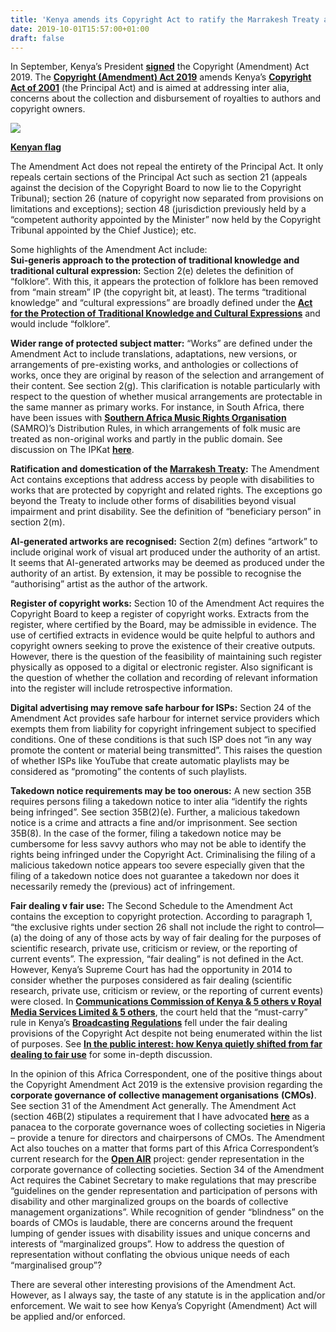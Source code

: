 ```yaml
---
title: 'Kenya amends its Copyright Act to ratify the Marrakesh Treaty and address a myriad of other issues'
date: 2019-10-01T15:57:00+01:00
draft: false
---
```


In September, Kenya’s President **[signed](https://archive.fo/dNZRG)** the Copyright (Amendment) Act 2019. The **[Copyright (Amendment) Act 2019](http://kenyalaw.org/kl/fileadmin/pdfdownloads/AmendmentActs/2019/CopyrightAmendmentAct2019.PDF)** amends Kenya’s **[Copyright Act of 2001](https://www.wipo.int/edocs/lexdocs/laws/en/ke/ke026en.pdf)** (the Principal Act) and is aimed at addressing inter alia, concerns about the collection and disbursement of royalties to authors and copyright owners.  

[![](https://1.bp.blogspot.com/-Y9z4J9yfZys/XZNkjHIqa9I/AAAAAAAAA5o/M-acucaN6Mwky5cabgvgd4eSqoiz3waWQCLcBGAsYHQ/s200/Screen%2BShot%2B2019-10-01%2Bat%2B10.28.18%2BAM.png)](https://1.bp.blogspot.com/-Y9z4J9yfZys/XZNkjHIqa9I/AAAAAAAAA5o/M-acucaN6Mwky5cabgvgd4eSqoiz3waWQCLcBGAsYHQ/s1600/Screen%2BShot%2B2019-10-01%2Bat%2B10.28.18%2BAM.png)

**[Kenyan flag](https://en.wikipedia.org/wiki/Flag_of_Kenya)**

  
The Amendment Act does not repeal the entirety of the Principal Act. It only repeals certain sections of the Principal Act such as section 21 (appeals against the decision of the Copyright Board to now lie to the Copyright Tribunal); section 26 (nature of copyright now separated from provisions on limitations and exceptions); section 48 (jurisdiction previously held by a “competent authority appointed by the Minister” now held by the Copyright Tribunal appointed by the Chief Justice); etc.  
  
Some highlights of the Amendment Act include:  
**Sui-generis approach to the protection of traditional knowledge and traditional cultural expression:** Section 2(e) deletes the definition of “folklore”. With this, it appears the protection of folklore has been removed from “main stream” IP (the copyright bit, at least). The terms “traditional knowledge” and “cultural expressions” are broadly defined under the **[Act for the Protection of Traditional Knowledge and Cultural Expressions](http://kenyalaw.org/kl/fileadmin/pdfdownloads/Acts/ProtectionofTraditionalKnowledgeandCulturalExpressionsAct_No33of2016.pdf)** and would include “folklore”.  
  
**Wider range of protected subject matter:** “Works” are defined under the Amendment Act to include translations, adaptations, new versions, or arrangements of pre-existing works, and anthologies or collections of works, once they are original by reason of the selection and arrangement of their content. See section 2(g). This clarification is notable particularly with respect to the question of whether musical arrangements are protectable in the same manner as primary works. For instance, in South Africa, there have been issues with **[Southern Africa Music Rights Organisation](https://www.samro.org.za/)** (SAMRO)’s Distribution Rules, in which arrangements of folk music are treated as non-original works and partly in the public domain. See discussion on The IPKat **[here](http://ipkitten.blogspot.com/2019/02/exploiting-arrangements-of-traditional.html)**.  
  
**Ratification and domestication of the [Marrakesh Treaty](https://wipolex.wipo.int/en/treaties/textdetails/13169):** The Amendment Act contains exceptions that address access by people with disabilities to works that are protected by copyright and related rights. The exceptions go beyond the Treaty to include other forms of disabilities beyond visual impairment and print disability. See the definition of “beneficiary person” in section 2(m).  
  
**AI-generated artworks are recognised:** Section 2(m) defines “artwork” to include original work of visual art produced under the authority of an artist. It seems that AI-generated artworks may be deemed as produced under the authority of an artist. By extension, it may be possible to recognise the “authorising” artist as the author of the artwork.  
  
**Register of copyright works:** Section 10 of the Amendment Act requires the Copyright Board to keep a register of copyright works. Extracts from the register, where certified by the Board, may be admissible in evidence. The use of certified extracts in evidence would be quite helpful to authors and copyright owners seeking to prove the existence of their creative outputs. However, there is the question of the feasibility of maintaining such register physically as opposed to a digital or electronic register. Also significant is the question of whether the collation and recording of relevant information into the register will include retrospective information.  
  
**Digital advertising may remove safe harbour for ISPs:** Section 24 of the Amendment Act provides safe harbour for internet service providers which exempts them from liability for copyright infringement subject to specified conditions. One of these conditions is that such ISP does not “in any way promote the content or material being transmitted”. This raises the question of whether ISPs like YouTube that create automatic playlists may be considered as “promoting” the contents of such playlists.  
  
**Takedown notice requirements may be too onerous:** A new section 35B requires persons filing a takedown notice to inter alia “identify the rights being infringed”. See section 35B(2)(e). Further, a malicious takedown notice is a crime and attracts a fine and/or imprisonment. See section 35B(8). In the case of the former, filing a takedown notice may be cumbersome for less savvy authors who may not be able to identify the rights being infringed under the Copyright Act. Criminalising the filing of a malicious takedown notice appears too severe especially given that the filing of a takedown notice does not guarantee a takedown nor does it necessarily remedy the (previous) act of infringement.  
  
**Fair dealing v fair use:** The Second Schedule to the Amendment Act contains the exception to copyright protection. According to paragraph 1, “the exclusive rights under section 26 shall not include the right to control— (a) the doing of any of those acts by way of fair dealing for the purposes of scientific research, private use, criticism or review, or the reporting of current events”. The expression, “fair dealing” is not defined in the Act. However, Kenya’s Supreme Court has had the opportunity in 2014 to consider whether the purposes considered as fair dealing (scientific research, private use, criticism or review, or the reporting of current events) were closed. In **[Communications Commission of Kenya & 5 others v Royal Media Services Limited & 5 others](http://kenyalaw.org/caselaw/cases/view/101689/)**, the court held that the “must-carry” rule in Kenya’s **[Broadcasting Regulations](https://eregulations.invest.go.ke/media/(Broadcasting)%20Regulations,%202009.pdf)** fell under the fair dealing provisions of the Copyright Act despite not being enumerated within the list of purposes. See **[In the public interest: how Kenya quietly shifted from far dealing to fair use](https://www.wto.org/english/tratop_e/trips_e/wipo_wto_colloquium_2016_e.pdf)** for some in-depth discussion.   
  
In the opinion of this Africa Correspondent, one of the positive things about the Copyright Amendment Act 2019 is the extensive provision regarding the **corporate governance of collective management organisations** **(CMOs)**. See section 31 of the Amendment Act generally. The Amendment Act (section 46B(2) stipulates a requirement that I have advocated **[here](https://journals.co.za/content/journal/10520/EJC-126f21282d)** as a panacea to the corporate governance woes of collecting societies in Nigeria – provide a tenure for directors and chairpersons of CMOs. The Amendment Act also touches on a matter that forms part of this Africa Correspondent’s current research for the **[Open AIR](http://openair.africa/project/gender-equality/)** project: gender representation in the corporate governance of collecting societies. Section 34 of the Amendment Act requires the Cabinet Secretary to make regulations that may prescribe “guidelines on the gender representation and participation of persons with disability and other marginalized groups on the boards of collective management organizations”. While recognition of gender “blindness” on the boards of CMOs is laudable, there are concerns around the frequent lumping of gender issues with disability issues and unique concerns and interests of “marginalized groups”. How to address the question of representation without conflating the obvious unique needs of each “marginalised group”?   
  
There are several other interesting provisions of the Amendment Act. However, as I always say, the taste of any statute is in the application and/or enforcement. We wait to see how Kenya’s Copyright (Amendment) Act will be applied and/or enforced.